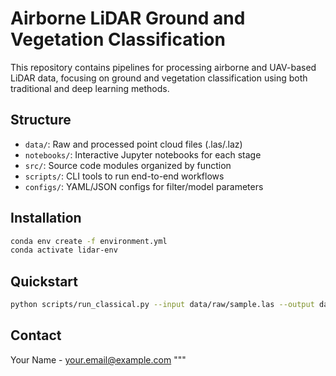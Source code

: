 # Airborne LiDAR Ground and Vegetation Classification

This repository contains pipelines for processing airborne and UAV-based LiDAR data, focusing on ground and vegetation classification using both traditional and deep learning methods.

## Structure
- `data/`: Raw and processed point cloud files (.las/.laz)
- `notebooks/`: Interactive Jupyter notebooks for each stage
- `src/`: Source code modules organized by function
- `scripts/`: CLI tools to run end-to-end workflows
- `configs/`: YAML/JSON configs for filter/model parameters

## Installation
```bash
conda env create -f environment.yml
conda activate lidar-env
```

## Quickstart
```bash
python scripts/run_classical.py --input data/raw/sample.las --output data/results/sample_ground.las --method csf
```

## Contact
Your Name - your.email@example.com
"""
